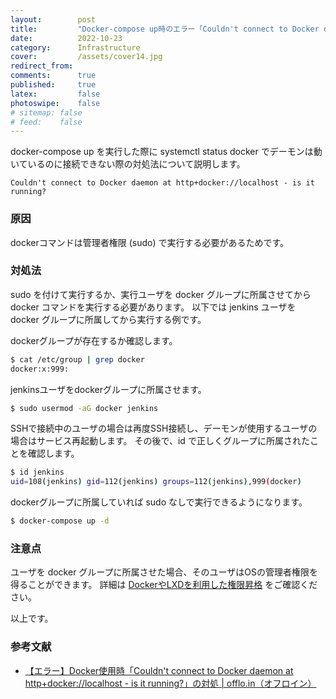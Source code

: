 ```yaml
---
layout:        post
title:         "Docker-compose up時のエラー「Couldn't connect to Docker daemon at http+docker://localhost - is it running?」の対処法"
date:          2022-10-23
category:      Infrastructure
cover:         /assets/cover14.jpg
redirect_from:
comments:      true
published:     true
latex:         false
photoswipe:    false
# sitemap: false
# feed:    false
---
```


docker-compose up を実行した際に systemctl status docker でデーモンは動いているのに接続できない際の対処法について説明します。
```
Couldn't connect to Docker daemon at http+docker://localhost - is it running?
```

### 原因

dockerコマンドは管理者権限 (sudo) で実行する必要があるためです。


### 対処法

sudo を付けて実行するか、実行ユーザを docker グループに所属させてから docker コマンドを実行する必要があります。
以下では jenkins ユーザを docker グループに所属してから実行する例です。

dockerグループが存在するか確認します。
```bash
$ cat /etc/group | grep docker
docker:x:999:
```

jenkinsユーザをdockerグループに所属させます。
```bash
$ sudo usermod -aG docker jenkins
```

SSHで接続中のユーザの場合は再度SSH接続し、デーモンが使用するユーザの場合はサービス再起動します。
その後で、id で正しくグループに所属されたことを確認します。
```bash
$ id jenkins
uid=108(jenkins) gid=112(jenkins) groups=112(jenkins),999(docker)
```

dockerグループに所属していれば sudo なしで実行できるようになります。
```bash
$ docker-compose up -d
```

### 注意点

ユーザを docker グループに所属させた場合、そのユーザはOSの管理者権限を得ることができます。
詳細は [DockerやLXDを利用した権限昇格](../infrastructure/docker-privilege-escalation) をご確認ください。

以上です。

### 参考文献
- [【エラー】Docker使用時「Couldn't connect to Docker daemon at http+docker://localhost - is it running?」の対処 \| offlo.in（オフロイン）](https://offlo.in/blog/error-docker-daemon.html)

